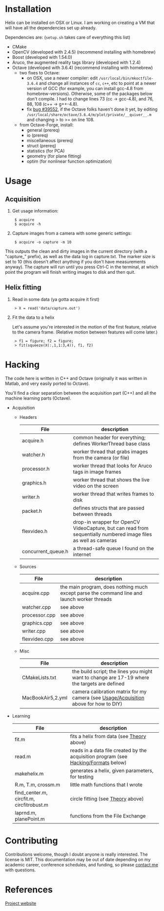 Installation
============
Helix can be installed on OSX or Linux. I am working on creating a VM that will have all the dependencies set up already.

Dependencies are: (`setup.sh` takes care of everything this list)

- CMake
- OpenCV (developed with 2.4.5) (recommend installing with homebrew)
- Boost (developed with 1.54.0)
- Aruco, the augmented reality tags library (developed with 1.2.4)
- Octave (developed with 3.6.4) (recommend installing with homebrew)
    - two fixes to Octave:
        - on OSX, use a newer compiler: edit `/usr/local/bin/mkoctfile-3.6.4` and change all instances of `cc`, `c++`, etc to point at a newer version of GCC (for example, you can install gcc-4.8 from homebrew-versions). Otherwise, some of the packages below don't compile. I had to change lines 73 (cc -> gcc-4.8), and 76, 88, 108 (c++ -> g++-4.8).
        - fix [bug #39552](https://savannah.gnu.org/bugs/?39552), if the Octave folks haven't done it yet, by editing `/usr/local/share/octave/3.6.4/m/plot/private/__quiver__.m` and changing > to >= on line 108.
    - from Octave-Forge, install:
        - general          (prereq)
        - io               (prereq)
        - miscellaneous    (prereq)
        - struct           (prereq)
        - statistics       (for PCA)
        - geometry         (for plane fitting)
        - optim            (for nonlinear function optimization)


Usage
=====
Acquisition
-----------
1. Get usage information:

        $ acquire
        $ acquire -h

2. Capture images from a camera with some generic settings:

        $ acquire -o capture -m 10

This outputs the clean and dirty images in the current directory (with a "capture\_" prefix), as well as the data log in capture.txt. The marker size is set to 10 (this doesn't affect anything if you don't have measurements anyway). The capture will run until you press Ctrl-C in the terminal, at which point the program will finish writing images to disk and then quit.

Helix fitting
-------------
1. Read in some data (ya gotta acquire it first)

        > X = read('data/capture.out')

2. Fit the data to a helix

    Let's assume you're interested in the motion of the first feature, relative to the camera frame. (Relative motion between features will come later.)

        > f1 = figure; f2 = figure;
        > fit(squeeze(X(:,1,1:3,4)), f1, f2)

Hacking
=======
The code here is written in C++ and Octave (originally it was written in Matlab, and very easily ported to Octave).

You'll find a clear separation between the acquisition part (C++) and all the machine learning parts (Octave).

- Acquisition
    - Headers

        | File      | description
        | --------- | -----------
        | acquire.h | common header for everything; defines WorkerThread base class
        | watcher.h | worker thread that grabs images from the camera (or file)
        | processor.h | worker thread that looks for Aruco tags in image frames
        | graphics.h | worker thread that shows the live video on the screen
        | writer.h | worker thread that writes frames to disk
        | packet.h | defines structs that are passed between threads
        | flexvideo.h | drop-in wrapper for OpenCV VideoCapture, but can read from sequentially numbered image files as well as cameras
        | concurrent_queue.h | a thread-safe queue I found on the internet

    - Sources

        | File      | description
        | --------- | -----------
        | acquire.cpp | the main program, does nothing much except parse the command line and launch worker threads
        | watcher.cpp | see above
        | processor.cpp | see above
        | graphics.cpp | see above
        | writer.cpp | see above
        | flexvideo.cpp | see above
    - Misc

        | File      | description
        | --------- | -----------
        | CMakeLists.txt | the build script; the lines you might want to change are 17-19 where the targets are defined
        | MacBookAir5,2.yml | camera calibration matrix for my camera (see [Usage/Acquisition](#acquisition) above for how to DIY)

- Learning

    | File      | description
    | --------- | -----------
    | fit.m | fits a helix from data (see [Theory](#theory) above)
    | read.m | reads in a data file created by the acquisition program (see [Hacking/Formats](#formats) below)
    | makehelix.m | generates a helix, given parameters, for testing
    | R.m, T.m, crossm.m | little math functions that I wrote
    | find\_center.m, circfit.m, circfitrobust.m | circle fitting (see [Theory](#theory) above)
    | laprnd.m, planePoint.m | functions from the File Exchange

Contributing
============
Contributions welcome, though I doubt anyone is really interested. The license is MIT. This documentation may be out of date depending on my academic career, conference schedules, and funding, so please [contact me](mailto:aburka@seas.upenn.edu) with questions.

References
==========
[Project website](http://www.alexburka.com/penn/manip.html)

